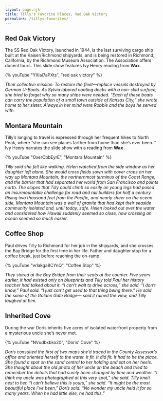 ```yaml
---
layout: page.njk
title: Tilly's Favorite Places, Red Oak Victory
permalink: /tillys-favorites/
---
```


## Red Oak Victory
The SS Red Oak Victory, launched in 1944, is the last surviving cargo ship built at the Kaiser/Richmond shipyards, and is being restored in Richmond, California, by the Richmond Museum Association. The Association offers docent tours. This slide show features Ivy Henry reading from <b>Wax</b>.

{% youTube "YXiai7aPXts", "red oak victory" %}

<em>
  Their collective mission: To restore the fleet—replace vessels destroyed by German U-Boats. As Sylvia labored coating decks with a non-skid surface, she tried to forget why so many ships were needed. “Each of these boats can carry the population of a small town outside of Kansas City,” she wrote home to her sister. Always in her mind were Robbie and the boys he served with.
</em>

## Montara Mountain
Tilly’s longing to travel is expressed through her frequent hikes to North Peak, where “she can see places farther from home than she’s ever been..” Ivy Henry narrates the slide show with a reading from <b>Wax</b> .

{% youTube "OxerCbbEyrE", "Montara Mountain" %}

<em>
  Tilly said she felt like walking. Helen watched from the side window as her daughter left alone. She would cross fields sown with cover crops on her way up Montara Mountain, the northernmost terminus of the Coast Range, and the barrier that had separated her world from San Francisco and points north. The slopes that Tilly could climb so easily on young legs had posed an insurmountable challenge for road and rail builders for half a century. Rising two thousand feet from the Pacific, and nearly sheer on the ocean side, Montara Mountain was a wall of granite that had kept their seaside community isolated and, until today, safe. Helen looked out over the water and considered how Hawaii suddenly seemed so close, how crossing an ocean seemed so much easier.
</em>

## Coffee Shop
Paul drives Tilly to Richmond for her job in the shipyards, and she crosses the Bay Bridge for the first time in her life.  Father and daughter stop for a coffee break, just before reaching the on-ramp.

{% youTube "w1akga8CYnQ", "Coffee Stop" %}

<em>
  They stared at the Bay Bridge from their seats at the counter. Five years earlier, it had existed only on blueprints and Tilly told Paul her history teacher had talked about it.
  “I can’t wait to drive across,” she said.
  “I don’t know,” Paul said. “I just can’t get used to that thing being there.” He said the same of the Golden Gate Bridge— said it ruined the view, and Tilly laughed at him.
</em>

## Inherited Cove
During the war Doris inherits five acres of isolated waterfront property from a mysterious uncle she’s never met.

{% youTube "NVudbxbko20", "Doris' Cove" %}

<em>
  Doris consulted the first of two maps she’d traced in the County Assessor’s office and oriented herself to the water. It fit. It did fit. It had to be the place. She found a spot on the sand central to her holding and sat on her heels. She thought about the old photo of her uncle on the beach and tried to remember the details that had surely been changed by time and weather.
  “I think my uncle was photographed at this very spot,” she said.
  Tilly knelt next to her. “I can’t believe this is yours,” she said.
  “It might be the most beautiful place I’ve been,” Doris said. “No wonder my uncle held it for so many years. When he had little else, he had this.”
</em>
